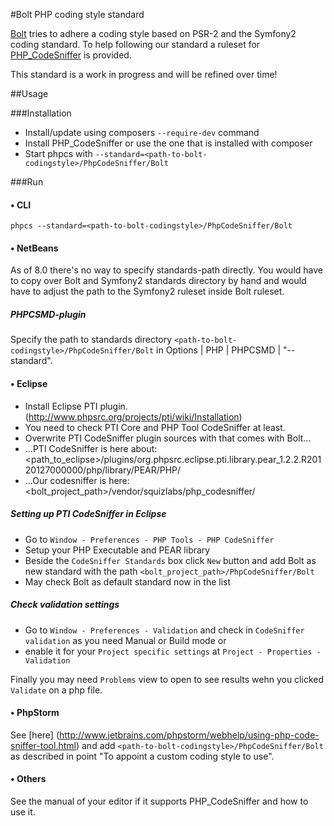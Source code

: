 #Bolt PHP coding style standard

[Bolt](https://github.com/bolt) tries to adhere a coding style based on PSR-2 and the Symfony2 coding standard.
To help following our standard a ruleset for [PHP_CodeSniffer](http://pear.php.net/package/PHP_CodeSniffer) is provided.

This standard is a work in progress and will be refined over time!

##Usage

###Installation

- Install/update using composers `--require-dev` command
- Install PHP_CodeSniffer or use the one that is installed with composer
- Start phpcs with `--standard=<path-to-bolt-codingstyle>/PhpCodeSniffer/Bolt`

###Run

#### • CLI

`phpcs --standard=<path-to-bolt-codingstyle>/PhpCodeSniffer/Bolt`

#### • NetBeans
As of 8.0 there's no way to specify standards-path directly. You would have to copy over Bolt and Symfony2 standards
directory by hand and would have to adjust the path to the Symfony2 ruleset inside Bolt ruleset.

##### PHPCSMD-plugin
Specify the path to standards directory `<path-to-bolt-codingstyle>/PhpCodeSniffer/Bolt` in
Options | PHP | PHPCSMD | "--standard".

#### • Eclipse
- Install Eclipse PTI plugin. (http://www.phpsrc.org/projects/pti/wiki/Installation)
- You need to check PTI Core and PHP Tool CodeSniffer at least.
- Overwrite PTI CodeSniffer plugin sources with that comes with Bolt...
- …PTI CodeSniffer is here about:
  <path_to_eclipse>/plugins/org.phpsrc.eclipse.pti.library.pear_1.2.2.R20120127000000/php/library/PEAR/PHP/
- …Our codesniffer is here: <bolt_project_path>/vendor/squizlabs/php_codesniffer/

##### Setting up PTI CodeSniffer in Eclipse
- Go to `Window - Preferences - PHP Tools - PHP CodeSniffer`
- Setup your PHP Executable and PEAR library
- Beside the `CodeSniffer Standards` box click `New` button and add Bolt as new standard with the
  path `<bolt_project_path>/PhpCodeSniffer/Bolt`
- May check Bolt as default standard now in the list

##### Check validation settings
- Go to `Window - Preferences - Validation` and check in `CodeSniffer validation` as you need Manual or Build mode or
- enable it for your `Project specific settings` at `Project - Properties - Validation`

Finally you may need `Problems` view to open to see results wehn you clicked `Validate` on a php file.

#### • PhpStorm
See [here] (http://www.jetbrains.com/phpstorm/webhelp/using-php-code-sniffer-tool.html) and add
`<path-to-bolt-codingstyle>/PhpCodeSniffer/Bolt` as described in point "To appoint a custom coding style to use".

#### • Others

See the manual of your editor if it supports PHP_CodeSniffer and how to use it.

